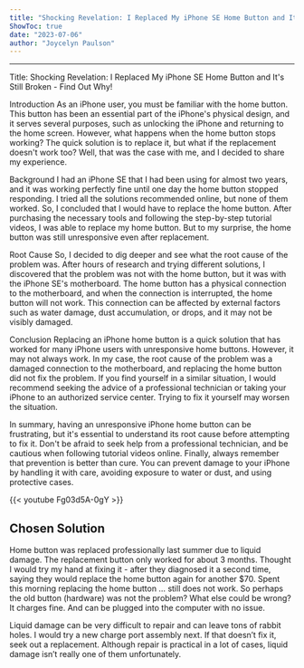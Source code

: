 ```yaml
---
title: "Shocking Revelation: I Replaced My iPhone SE Home Button and It's Still Broken - Find Out Why!"
ShowToc: true 
date: "2023-07-06"
author: "Joycelyn Paulson"
---
```

*****
Title: Shocking Revelation: I Replaced My iPhone SE Home Button and It's Still Broken - Find Out Why!

Introduction
As an iPhone user, you must be familiar with the home button. This button has been an essential part of the iPhone's physical design, and it serves several purposes, such as unlocking the iPhone and returning to the home screen. However, what happens when the home button stops working? The quick solution is to replace it, but what if the replacement doesn't work too? Well, that was the case with me, and I decided to share my experience. 

Background
I had an iPhone SE that I had been using for almost two years, and it was working perfectly fine until one day the home button stopped responding. I tried all the solutions recommended online, but none of them worked. So, I concluded that I would have to replace the home button. After purchasing the necessary tools and following the step-by-step tutorial videos, I was able to replace my home button. But to my surprise, the home button was still unresponsive even after replacement. 

Root Cause
So, I decided to dig deeper and see what the root cause of the problem was. After hours of research and trying different solutions, I discovered that the problem was not with the home button, but it was with the iPhone SE's motherboard. The home button has a physical connection to the motherboard, and when the connection is interrupted, the home button will not work. This connection can be affected by external factors such as water damage, dust accumulation, or drops, and it may not be visibly damaged. 

Conclusion
Replacing an iPhone home button is a quick solution that has worked for many iPhone users with unresponsive home buttons. However, it may not always work. In my case, the root cause of the problem was a damaged connection to the motherboard, and replacing the home button did not fix the problem. If you find yourself in a similar situation, I would recommend seeking the advice of a professional technician or taking your iPhone to an authorized service center. Trying to fix it yourself may worsen the situation. 

In summary, having an unresponsive iPhone home button can be frustrating, but it's essential to understand its root cause before attempting to fix it. Don't be afraid to seek help from a professional technician, and be cautious when following tutorial videos online. Finally, always remember that prevention is better than cure. You can prevent damage to your iPhone by handling it with care, avoiding exposure to water or dust, and using protective cases.

{{< youtube Fg03d5A-0gY >}} 



## Chosen Solution
 Home button was replaced professionally last summer due to liquid damage. The replacement button only worked for about 3 months. Thought I would try my hand at fixing it - after they diagnosed it a second time, saying they would replace the home button again for another $70. Spent this morning replacing the home button … still does not work. So perhaps the old button (hardware) was not the problem? What else could be wrong? It charges fine. And can be plugged into the computer with no issue.

 Liquid damage can be very difficult to repair and can leave tons of rabbit holes. I would try a new charge port assembly next. If that doesn’t fix it, seek out a replacement.
Although repair is practical in a lot of cases, liquid damage isn’t really one of them unfortunately.





